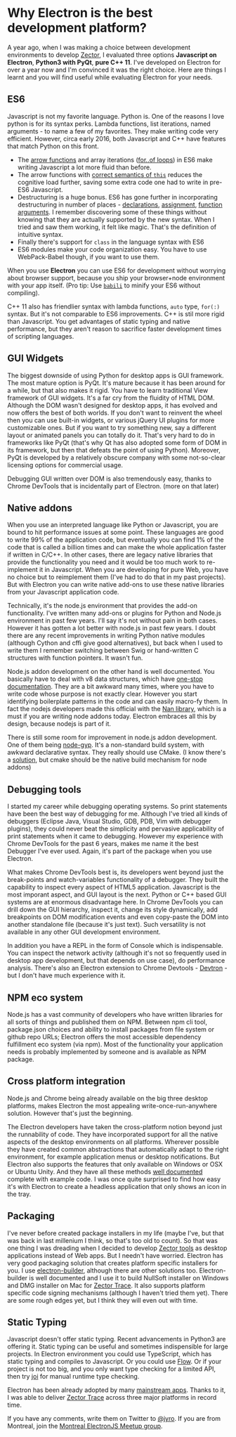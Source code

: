 
Why Electron is the best development platform?
==============================================

A year ago, when I was making a choice between development environments to develop [Zector](http://zector.io), I evaluated three options **Javascript on Electron**, **Python3 with PyQt**, **pure C++ 11**. I've developed on Electron for over a year now and I'm convinced it was the right choice. Here are things I learnt and you will find useful while evaluating Electron for your needs.

ES6
-----

Javascript is not my favorite language. Python is. One of the reasons I love python is for its syntax perks. Lambda functions, list iterations, named arguments - to name a few of my favorites. They make writing code very efficient. However, circa early 2016, both Javascript and C++ have features that match Python on this front.

* The [arrow functions](http://kangax.github.io/compat-table/es6/#test-arrow_functions) and array iterations ([for..of loops](http://kangax.github.io/compat-table/es6/#test-for..of_loops)) in ES6 make writing Javascript a lot more fluid than before.
* The arrow functions with [correct semantics of `this`](http://kangax.github.io/compat-table/es6/#test-arrow_functions_this_unchanged_by_call_or_apply) reduces the cognitive load further, saving some extra code one had to write in pre-ES6 Javascript. 
* Destructuring is a huge bonus. ES6 has gone further in incorporating destructuring in number of places - [declarations](http://kangax.github.io/compat-table/es6/#test-destructuring,_declarations), [assignment](http://kangax.github.io/compat-table/es6/#test-destructuring,_assignment), [function arguments](http://kangax.github.io/compat-table/es6/#test-destructuring,_parameters). I remember discovering some of these things without knowing that they are actually supported by the new syntax. When I tried and saw them working, it felt like magic. That's the definition of intuitive syntax. 
* Finally there's support for `class` in the language syntax with ES6
* ES6 modules make your code organization easy. You have to use WebPack-Babel though, if you want to use them.

When you use **Electron** you can use ES6 for development without worrying about browser support, because you ship your browser+node environment with your app itself. (Pro tip: Use [`babili`](https://github.com/babel/babili) to minify your ES6 without compiling).

C++ 11 also has friendlier syntax with lambda functions, `auto` type, `for(:)` syntax. But it's not comparable to ES6 improvements. C++ is stil more rigid than Javascript. You get advantages of static typing and native performance, but they aren't reason to sacrifice faster development times of scripting languages.

GUI Widgets
-----------
The biggest downside of using Python for desktop apps is GUI framework. The most mature option is PyQt. It's mature because it has been around for a while, but that also makes it rigid. You have to learn traditional View framework of GUI widgets. It's a far cry from the fluidity of HTML DOM. Although the DOM wasn't designed for desktop apps, it has evolved and now offers the best of both worlds. If you don't want to reinvent the wheel then you can use built-in widgets, or various jQuery UI plugins for more customizable ones. But if you want to try something new, say a different layout or animated panels you can totally do it. That's very hard to do in frameworks like PyQt (that's why Qt has also adopted some form of DOM in its framework, but then that defeats the point of using Python). Moreover, PyQt is developed by a relatively obscure company with some not-so-clear licensing options for commercial usage.

Debugging GUI written over DOM is also tremendously easy, thanks to Chrome DevTools that is incidentally part of Electron. (more on that later)

Native addons
-------------

When you use an interpreted language like Python or Javascript, you are bound to hit performance issues at some point. These languages are good to write 99% of the application code, but eventually you can find 1% of the code that is called a billion times and can make the whole application faster if written in C/C++. In other cases, there are legacy native libraries that provide the functionality you need and it would be too much work to re-implement it in Javascript. When you are developing for pure Web, you have no choice but to reimplement them (I've had to do that in my past projects). But with Electron you can write native add-ons to use these native libraries from your Javascript application code.

Technically, it's the node.js environment that provides the add-on functionality. I've written many add-ons or plugins for Python and Node.js environment in past few years. I'll say it's not without pain in both cases. However it has gotten a lot better with node.js in past few years. I doubt there are any recent improvements in writing Python native modules (although Cython and cffi give good alternatives), but back when I used to write them I remember switching between Swig or hand-written C structures with function pointers. It wasn't fun.

Node.js addon development on the other hand is well documented. You basically have to deal with v8 data structures, which have [one-stop documentation](https://v8docs.nodesource.com/node-7.4/). They are a bit awkward many times, where you have to write code whose purpose is not exactly clear. However you start identifying boilerplate patterns in the code and can easily macro-fy them. In fact the nodejs developers made this official with the [Nan library](https://github.com/nodejs/nan), which is a must if you are writing node addons today. Electron embraces all this by design, because nodejs is part of it.

There is still some room for improvement in node.js addon development. One of them being [node-gyp](https://github.com/nodejs/node-gyp). It's a non-standard build system, with awkward declarative syntax. They really should use CMake. (I know there's a [solution](https://www.npmjs.com/package/cmake-js), but cmake should be the native build mechanism for node addons)

Debugging tools
---------------

I started my career while debugging operating systems. So print statements have been the best way of debugging for me. Although I've tried all kinds of debuggers (Eclipse Java, Visual Studio, GDB, PDB, Vim with debugger plugins), they could never beat the simplicity and pervasive applicability of print statements when it came to debugging. However my experience with Chrome DevTools for the past 6 years, makes me name it the best Debugger I've ever used. Again, it's part of the package when you use Electron.

What makes Chrome DevTools best is, its developers went beyond just the break-points and watch-variables functionality of a debugger. They built the capability to inspect every aspect of HTML5 application. Javascript is the most imporant aspect, and GUI layout is the next. Python or C++ based GUI systems are at enormous disadvantage here. In Chrome DevTools you can drill down the GUI hierarchy, inspect it, change its style dynamically, add breakpoints on DOM modification events and even copy-paste the DOM into another standalone file (because it's just text). Such versatility is not available in any other GUI development environment.

In addition you have a REPL in the form of Console which is indispensable. You can inspect the network activity (although it's not so frequently used in desktop app development, but that depends on use case), do performance analysis. There's also an Electron extension to Chrome Devtools - [Devtron](http://electron.atom.io/devtron/) - but I don't have much experience with it.

NPM eco system
----------------

Node.js has a vast community of developers who have written libraries for all sorts of things and published them on NPM. Between npm cli tool, package.json choices and ability to install packages from file system or github repo URLs; Electron offers the most accessible dependency fulfillment eco system (via npm). Most of the functionality your application needs is probably implemented by someone and is available as NPM package.

Cross platform integration
--------------------------

Node.js and Chrome being already available on the big three desktop platforms, makes Electron the most appealing write-once-run-anywhere solution. However that's just the beginning.

The Electron developers have taken the cross-platform notion beyond just the runnability of code. They have incorporated support for all the native aspects of the desktop environments on all platforms. Wherever possible they have created common abstractions that automatically adapt to the right environment, for example application menus or desktop notifications. But Electron also supports the features that only available on Windows or OSX or Ubuntu Unity. And they have all these methods [well documented](http://electron.atom.io/docs/tutorial/desktop-environment-integration/) complete with example code. I was once quite surprised to find how easy it's with Electron to create a headless application that only shows an icon in the tray.

Packaging
----------
I've never before created package installers in my life (maybe I've, but that was back in last millenium I think, so that's too old to count). So that was one thing I was dreading when I decided to develop [Zector tools](http://zector.io) as desktop applications instead of Web apps. But I needn't have worried. Electron has very good packaging solution that creates platform specific installers for you. I use [electron-builder](https://github.com/electron-userland/electron-builder), although there are other solutions too. Electron-builder is well documented and I use it to build NullSoft installer on Windows and DMG installer on Mac for [Zector Trace](http://zector.io/trace). It also supports platform specific code signing mechanisms (although I haven't tried them yet). There are some rough edges yet, but I think they will even out with time.

Static Typing
-------------
Javascript doesn't offer static typing. Recent advancements in Python3 are offering it. Static typing can be useful and sometimes indispensible for large projects. In Electron environment you could use TypeScript, which has static typing and compiles to Javascript. Or you could use [Flow](https://flowtype.org/). Or if your project is not too big, and you only want type checking for a limited API, then try [joi](https://github.com/hapijs/joi) for manual runtime type checking.

Electron has been already adopted by many [mainstream apps](http://electron.atom.io/apps/). Thanks to it, I was able to deliver [Zector Trace](http://zector.io/trace) across three major platforms in record time.

If you have any comments, write them on Twitter to [@jyro](http://twitter.com/jyro).
If you are from Montreal, join the [Montreal ElectronJS Meetup group](https://www.meetup.com/mtlelectron/).

